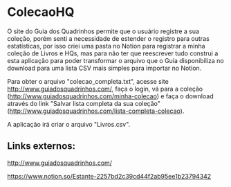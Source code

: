 # ColecaoHQ

O site do Guia dos Quadrinhos permite que o usuário registre a sua coleção, porém senti a necessidade de estender o registro para outras estatísticas, por isso criei uma pasta no Notion para registrar a minha coleção de Livros e HQs, mas para não ter que reescrever tudo construi a esta aplicação para poder transformar o arquivo que o Guia disponibiliza no download para uma lista CSV mais simples para importar no Notion.

Para obter o arquivo "colecao_completa.txt", acesse site http://www.guiadosquadrinhos.com/, faça o login, vá para a coleção (http://www.guiadosquadrinhos.com/minha-colecao) e faça o download através do link "Salvar lista completa da sua coleção" (http://www.guiadosquadrinhos.com/lista-completa-colecao).

A aplicação irá criar o arquivo "Livros.csv".


## Links externos:
http://www.guiadosquadrinhos.com/

https://www.notion.so/Estante-2257bd2c39cd44f2ab95ee1b23794342
